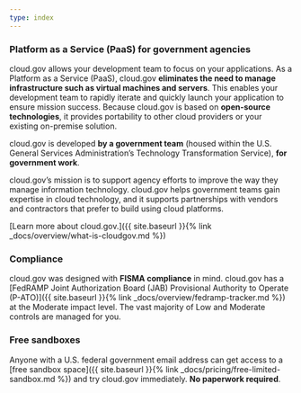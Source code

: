 ```yaml
---
type: index
---
```


### Platform as a Service (PaaS) for government agencies

cloud.gov allows your development team to focus on your applications. As a Platform as a Service (PaaS), cloud.gov **eliminates the need to manage infrastructure such as virtual machines and servers**. This enables your development team to rapidly iterate and quickly launch your application to ensure mission success. Because cloud.gov is based on **open-source technologies**, it provides portability to other cloud providers or your existing on-premise solution.

cloud.gov is developed **by a government team** (housed within the U.S. General Services Administration’s Technology Transformation Service), **for government work**.

cloud.gov’s mission is to support agency efforts to improve the way they manage information technology. cloud.gov helps government teams gain expertise in cloud technology, and it supports partnerships with vendors and contractors that prefer to build using cloud platforms.

[Learn more about cloud.gov.]({{ site.baseurl }}{% link _docs/overview/what-is-cloudgov.md %})

### Compliance

cloud.gov was designed with **FISMA compliance** in mind. cloud.gov has a [FedRAMP Joint Authorization Board (JAB) Provisional Authority to Operate (P-ATO)]({{ site.baseurl }}{% link _docs/overview/fedramp-tracker.md %}) at the Moderate impact level.  The vast majority of Low and Moderate controls are managed for you.

### Free sandboxes

Anyone with a U.S. federal government email address can get access to a [free sandbox space]({{ site.baseurl }}{% link _docs/pricing/free-limited-sandbox.md %}) and try cloud.gov immediately. **No paperwork required**.


